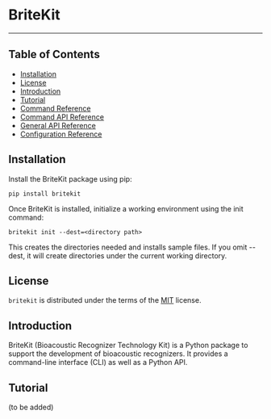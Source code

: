 # BriteKit

-----

## Table of Contents

- [Installation](#installation)
- [License](#license)
- [Introduction](#introduction)
- [Tutorial](#tutorial)
- [Command Reference](command-reference.md)
- [Command API Reference](command-api-reference.md)
- [General API Reference](api-reference.md)
- [Configuration Reference](config-reference.md)

## Installation
Install the BriteKit package using pip:
```console
pip install britekit
```
Once BriteKit is installed, initialize a working environment using the init command:
```console
britekit init --dest=<directory path>
```
This creates the directories needed and installs sample files. If you omit --dest, it will create
directories under the current working directory.
## License

`britekit` is distributed under the terms of the [MIT](https://spdx.org/licenses/MIT.html) license.

## Introduction
BriteKit (Bioacoustic Recognizer Technology Kit) is a Python package to support the development of bioacoustic recognizers.
It provides a command-line interface (CLI) as well as a Python API.
## Tutorial
(to be added)
